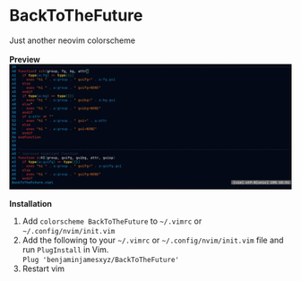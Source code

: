 # BackToTheFuture
Just another neovim colorscheme<br><br>
**Preview**
![preview](./assets/preview.png)

**Installation**

1. Add `colorscheme BackToTheFuture` to `~/.vimrc` or `~/.config/nvim/init.vim`
2. Add the following to your `~/.vimrc` or `~/.config/nvim/init.vim` file and run `PlugInstall` in Vim.<br/>
    `Plug 'benjaminjamesxyz/BackToTheFuture'`
3. Restart vim 
